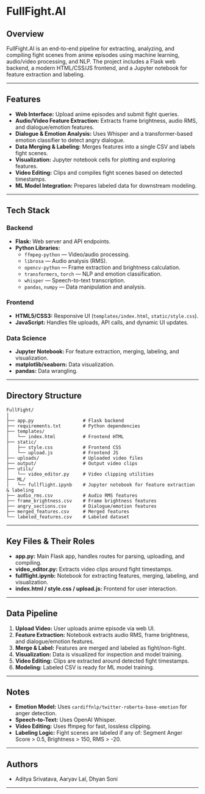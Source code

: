 # FullFight.AI

## Overview

FullFight.AI is an end-to-end pipeline for extracting, analyzing, and compiling fight scenes from anime episodes using machine learning, audio/video processing, and NLP. The project includes a Flask web backend, a modern HTML/CSS/JS frontend, and a Jupyter notebook for feature extraction and labeling.

---

## Features

- **Web Interface:** Upload anime episodes and submit fight queries.
- **Audio/Video Feature Extraction:** Extracts frame brightness, audio RMS, and dialogue/emotion features.
- **Dialogue & Emotion Analysis:** Uses Whisper and a transformer-based emotion classifier to detect angry dialogue.
- **Data Merging & Labeling:** Merges features into a single CSV and labels fight scenes.
- **Visualization:** Jupyter notebook cells for plotting and exploring features.
- **Video Editing:** Clips and compiles fight scenes based on detected timestamps.
- **ML Model Integration:** Prepares labeled data for downstream modeling.

---

## Tech Stack

### Backend

- **Flask:** Web server and API endpoints.
- **Python Libraries:**
  - `ffmpeg-python` — Video/audio processing.
  - `librosa` — Audio analysis (RMS).
  - `opencv-python` — Frame extraction and brightness calculation.
  - `transformers`, `torch` — NLP and emotion classification.
  - `whisper` — Speech-to-text transcription.
  - `pandas`, `numpy` — Data manipulation and analysis.

### Frontend

- **HTML5/CSS3:** Responsive UI (`templates/index.html`, `static/style.css`).
- **JavaScript:** Handles file uploads, API calls, and dynamic UI updates.

### Data Science

- **Jupyter Notebook:** For feature extraction, merging, labeling, and visualization.
- **matplotlib/seaborn:** Data visualization.
- **pandas:** Data wrangling.

---

## Directory Structure

```
FullFight/
│
├── app.py                  # Flask backend
├── requirements.txt        # Python dependencies
├── templates/
│   └── index.html          # Frontend HTML
├── static/
│   ├── style.css           # Frontend CSS
│   └── upload.js           # Frontend JS
├── uploads/                # Uploaded video files
├── output/                 # Output video clips
├── utils/
│   └── video_editor.py     # Video clipping utilities
├── ML/
│   └── fullflight.ipynb    # Jupyter notebook for feature extraction & labeling
├── audio_rms.csv           # Audio RMS features
├── frame_brightness.csv    # Frame brightness features
├── angry_sections.csv      # Dialogue/emotion features
├── merged_features.csv     # Merged features
└── labeled_features.csv    # Labeled dataset
```

---

## Key Files & Their Roles

- **app.py:** Main Flask app, handles routes for parsing, uploading, and compiling.
- **video_editor.py:** Extracts video clips around fight timestamps.
- **fullflight.ipynb:** Notebook for extracting features, merging, labeling, and visualization.
- **index.html / style.css / upload.js:** Frontend for user interaction.

---

## Data Pipeline

1. **Upload Video:** User uploads anime episode via web UI.
2. **Feature Extraction:** Notebook extracts audio RMS, frame brightness, and dialogue/emotion features.
3. **Merge & Label:** Features are merged and labeled as fight/non-fight.
4. **Visualization:** Data is visualized for inspection and model training.
5. **Video Editing:** Clips are extracted around detected fight timestamps.
6. **Modeling:** Labeled CSV is ready for ML model training.

---



## Notes

- **Emotion Model:** Uses `cardiffnlp/twitter-roberta-base-emotion` for anger detection.
- **Speech-to-Text:** Uses OpenAI Whisper.
- **Video Editing:** Uses ffmpeg for fast, lossless clipping.
- **Labeling Logic:** Fight scenes are labeled if any of: Segment Anger Score > 0.5, Brightness > 150, RMS > -20.

---

## Authors

- Aditya Srivatava, Aaryav Lal, Dhyan Soni

---
